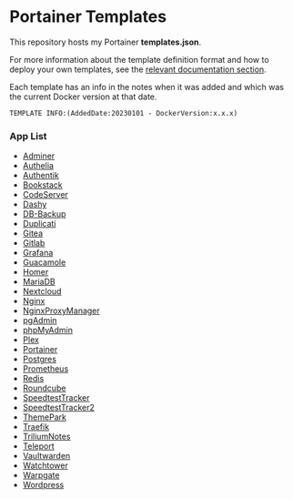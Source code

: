 # Portainer Templates

This repository hosts my Portainer **templates.json**.

For more information about the template definition format and how to deploy your own templates, see the [relevant documentation section](https://docs.portainer.io/advanced/app-templates).


Each template has an info in the notes when it was added and which was the current Docker version at that date.

    TEMPLATE INFO:(AddedDate:20230101 - DockerVersion:x.x.x)

### App List

- [Adminer](https://www.adminer.org/)
- [Authelia](https://www.authelia.com/)
- [Authentik](https://goauthentik.io/)
- [Bookstack](https://www.bookstackapp.com/)
- [CodeServer](https://coder.com/)
- [Dashy](https://dashy.to/)
- [DB-Backup](https://github.com/tiredofit/docker-db-backup)
- [Duplicati](https://www.duplicati.com/)
- [Gitea](https://gitea.io/)
- [Gitlab](https://about.gitlab.com/)
- [Grafana](https://grafana.com/)
- [Guacamole](https://guacamole.apache.org/)
- [Homer](https://github.com/bastienwirtz/homer)
- [MariaDB](https://mariadb.org/)
- [Nextcloud](https://nextcloud.com/)
- [Nginx](https://nginx.org/)
- [NginxProxyManager](https://nginxproxymanager.com/)
- [pgAdmin](https://www.pgadmin.org/)
- [phpMyAdmin](https://www.phpmyadmin.net/)
- [Plex](https://www.plex.tv/)
- [Portainer](https://www.portainer.io/)
- [Postgres](https://www.postgresql.org/)
- [Prometheus](https://prometheus.io/)
- [Redis](https://redis.io/)
- [Roundcube](https://roundcube.net/)
- [SpeedtestTracker](https://github.com/henrywhitaker3/Speedtest-Tracker)
- [SpeedtestTracker2](https://github.com/alexjustesen/speedtest-tracker)
- [ThemePark](https://theme-park.dev/)
- [Traefik](https://traefik.io/traefik/)
- [TriliumNotes](https://github.com/zadam/trilium)
- [Teleport](https://goteleport.com/)
- [Vaultwarden](https://github.com/dani-garcia/vaultwarden)
- [Watchtower](https://containrrr.dev/watchtower/)
- [Warpgate](https://github.com/warp-tech/warpgate)
- [Wordpress](https://wordpress.org/)